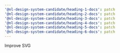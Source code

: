 ```yaml
---
'@nl-design-system-candidate/heading-1-docs': patch
'@nl-design-system-candidate/heading-2-docs': patch
'@nl-design-system-candidate/heading-3-docs': patch
'@nl-design-system-candidate/heading-4-docs': patch
'@nl-design-system-candidate/heading-5-docs': patch
'@nl-design-system-candidate/heading-6-docs': patch
---
```


Improve SVG
